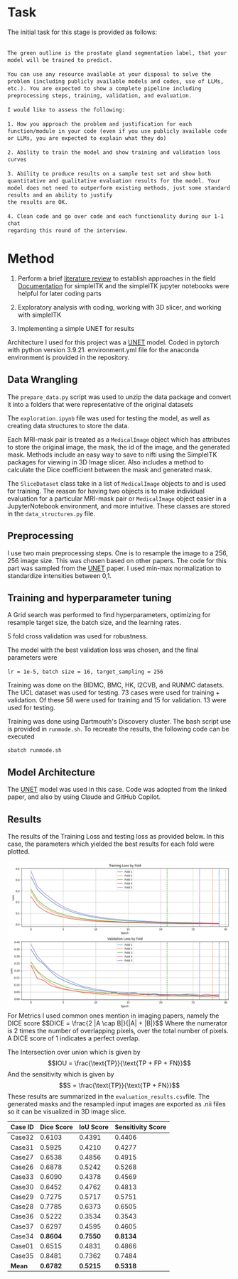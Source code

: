 # Task 
The initial task for this stage is provided as follows:
```

The green outline is the prostate gland segmentation label, that your model will be trained to predict.

You can use any resource available at your disposal to solve the problem (including publicly available models and codes, use of LLMs, etc.). You are expected to show a complete pipeline including preprocessing steps, training, validation, and evaluation. 

I would like to assess the following:

1. How you approach the problem and justification for each function/module in your code (even if you use publicly available code or LLMs, you are expected to explain what they do)

2. Ability to train the model and show training and validation loss curves

3. Ability to produce results on a sample test set and show both quantitative and qualitative evaluation results for the model. Your model does not need to outperform existing methods, just some standard results and an ability to justify
the results are OK.

4. Clean code and go over code and each functionality during our 1-1 chat
regarding this round of the interview.

```

# Method
1. Perform a brief [literature review](https://pmc.ncbi.nlm.nih.gov/articles/PMC8870978/#ref-list1) to establish approaches in the field
[Documentation](https://simpleitk.readthedocs.io/en/v1.2.4/Documentation/docs/source/fundamentalConcepts.html#resampling
) for simpleITK and the simpleITK jupyter notebooks were helpful for later coding parts

2. Exploratory analysis with coding, working with 3D slicer, and working with simpleITK 
3. Implementing a simple UNET for results

Architecture I used for this project was a [UNET](https://paperswithcode.com/method/u-net) model. Coded in pytorch with python version 3.9.21. environment.yml file for the anaconda environment is provided in the repository. 

## Data Wrangling
The `prepare_data.py` script was used to unzip the data package and convert it into a folders that were representative of the original datasets

The `exploration.ipynb` file  was used for testing the model, as well as creating data structures to store the data. 

Each MRI-mask pair is treated as a `MedicalImage` object which has attributes to store the original image, the mask, the id of the image, and the generated mask. Methods include an easy way to save to nifti using the SimpleITK packages for viewing in 3D Image slicer. Also includes a method to calculate the Dice coefficient between the mask and generated mask. 

The `SliceDataset` class take  in a list of `MedicalImage` objects to and is used for training. The reason for having two objects is to make individual evaluation for a particular MRI-mask pair or `MedicalImage` object easier in a JupyterNotebook environment, and more intuitive. These classes are stored in the `data_structures.py` file. 
## Preprocessing
I use two main preprocessing steps. One is to resample the image to a 256, 256 image size. This was chosen based on other papers. The code for this part was sampled from the  [UNET](https://paperswithcode.com/method/u-net) paper. I used min-max normalization to standardize intensities between 0,1. 

## Training and hyperparameter tuning
A Grid search was performed to find hyperparameters, optimizing for resample target size, the batch size, and the learning rates. 

5 fold cross validation was used for robustness. 

The model with the best validation loss was chosen, and the final parameters were 

`lr = 1e-5, batch size = 16, target_sampling = 256`

Training was done on the BIDMC, BMC, HK, I2CVB, and RUNMC datasets. The UCL dataset was used for testing. 73 cases were used for training + validation. Of these 58 were used for training and 15 for validation.  13 were used for testing.

Training was done using Dartmouth's Discovery cluster. The bash script use is provided in `runmode.sh`. To recreate the results, the following code can be executed

```
sbatch runmode.sh
```

## Model Architecture
The [UNET](https://paperswithcode.com/method/u-net) model was used in this case. Code was adopted from the linked paper, and also by using Claude and GitHub Copilot. 

## Results
The results of the Training Loss and testing loss as provided below. In this case, the parameters which yielded the best results for each fold were plotted. 
<div align = "center">
<img src="./cross_validation_results.png" alt="Cross-validation results" width="700" />
</div>
For Metrics I used common ones mention in imaging papers, namely the DICE score
$$DICE = \frac{2 |A \cap B|}{|A| + |B|}$$
Where the numerator is 2 times the number of overlapping pixels, over the total number of pixels. A DICE score of 1 indicates a perfect overlap. 

The Intersection over union which is given by 
$$IOU = \frac{\text{TP}}{\text{TP + FP + FN}}$$
And the sensitivity which is given by 
$$S = \frac{\text{TP}}{\text{TP + FN}}$$
These results are summarized in the `evaluation_results.csv`file. The generated masks and the resampled input images are exported as .nii files so it can be visualized in 3D image slice. 


| Case ID | Dice Score | IoU Score | Sensitivity Score |
|---------|------------|-----------|------------------|
| Case32  | 0.6103     | 0.4391    | 0.4406          |
| Case31  | 0.5925     | 0.4210    | 0.4277          |
| Case27  | 0.6538     | 0.4856    | 0.4915          |
| Case26  | 0.6878     | 0.5242    | 0.5268          |
| Case33  | 0.6090     | 0.4378    | 0.4569          |
| Case30  | 0.6452     | 0.4762    | 0.4813          |
| Case29  | 0.7275     | 0.5717    | 0.5751          |
| Case28  | 0.7785     | 0.6373    | 0.6505          |
| Case36  | 0.5222     | 0.3534    | 0.3543          |
| Case37  | 0.6297     | 0.4595    | 0.4605          |
| Case34  | **0.8604** | **0.7550**| **0.8134**      |
| Case01  | 0.6515     | 0.4831    | 0.4866          |
| Case35  | 0.8481     | 0.7362    | 0.7484          |
| **Mean**| **0.6782** | **0.5215**| **0.5318**      |
